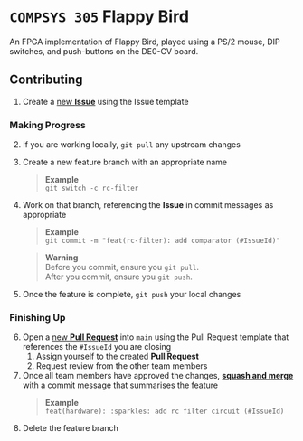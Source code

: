 # `COMPSYS 305` Flappy Bird

An FPGA implementation of Flappy Bird, played using a PS/2 mouse, DIP switches, and push-buttons on the DE0-CV board.

## Contributing

1. Create a [new **Issue**](https://github.com/uoa-ece209/ee209-2022-project-team01/issues/new) using the Issue template

### Making Progress

2. If you are working locally, `git pull` any upstream changes
3. Create a new feature branch with an appropriate name
	> **Example**  
	> `git switch -c rc-filter`
4. Work on that branch, referencing the **Issue** in commit messages as appropriate
	> **Example**  
	> `git commit -m "feat(rc-filter): add comparator (#IssueId)"`

	> **Warning**  
	> Before you commit, ensure you `git pull`.  
	> After you commit, ensure you `git push`.
5. Once the feature is complete, `git push` your local changes

### Finishing Up

6. Open a [new **Pull Request**](https://github.com/uoa-ece209/ee209-2022-project-team01/compare) into `main` using the Pull Request template that references the `#IssueId` you are closing
	1. Assign yourself to the created **Pull Request**
	2. Request review from the other team members
7. Once all team members have approved the changes, [**squash and merge**](https://docs.github.com/en/pull-requests/collaborating-with-pull-requests/incorporating-changes-from-a-pull-request/about-pull-request-merges#squash-and-merge-your-pull-request-commits) with a commit message that summarises the feature
	> **Example**  
	> `feat(hardware): :sparkles: add rc filter circuit (#IssueId)`
8. Delete the feature branch
